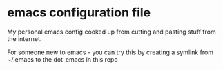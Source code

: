 # emacs configuration file
My personal emacs config cooked up from cutting and pasting stuff from the internet.

For someone new to emacs - you can try this by creating a symlink from ~/.emacs to the dot_emacs in this repo

